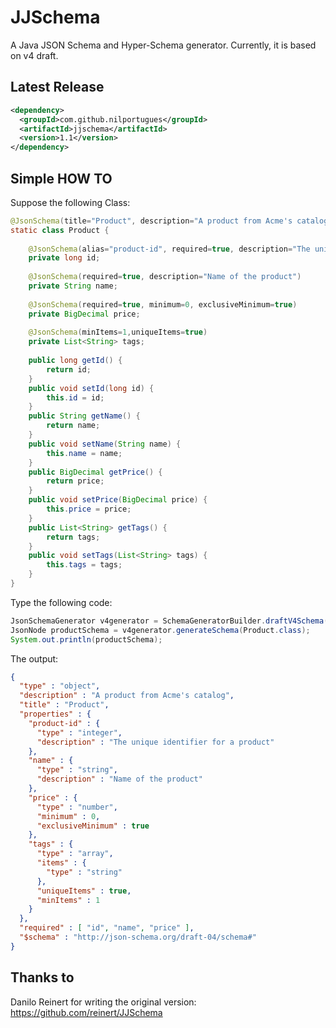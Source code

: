 JJSchema
===============

A Java JSON Schema and Hyper-Schema generator. Currently, it is based on v4 draft.

Latest Release
----------------

```xml
<dependency>
  <groupId>com.github.nilportugues</groupId>
  <artifactId>jjschema</artifactId>
  <version>1.1</version>
</dependency>
```

Simple HOW TO
----------------

Suppose the following Class:

```java
@JsonSchema(title="Product", description="A product from Acme's catalog")
static class Product {
    
	@JsonSchema(alias="product-id", required=true, description="The unique identifier for a product")
	private long id;
	
	@JsonSchema(required=true, description="Name of the product")
	private String name;
	
	@JsonSchema(required=true, minimum=0, exclusiveMinimum=true)
	private BigDecimal price;
	
	@JsonSchema(minItems=1,uniqueItems=true)
	private List<String> tags;
	
	public long getId() {
		return id;
	}
	public void setId(long id) {
		this.id = id;
	}
	public String getName() {
		return name;
	}	
	public void setName(String name) {
		this.name = name;
	}
	public BigDecimal getPrice() {
		return price;
	}
	public void setPrice(BigDecimal price) {
		this.price = price;
	}
	public List<String> getTags() {
		return tags;
	}
	public void setTags(List<String> tags) {
		this.tags = tags;
	}
}
```

Type the following code:

```java
JsonSchemaGenerator v4generator = SchemaGeneratorBuilder.draftV4Schema().build();
JsonNode productSchema = v4generator.generateSchema(Product.class);
System.out.println(productSchema);
```

The output:

```json
{
  "type" : "object",
  "description" : "A product from Acme's catalog",
  "title" : "Product",
  "properties" : {
    "product-id" : {
      "type" : "integer",
      "description" : "The unique identifier for a product"
    },
    "name" : {
      "type" : "string",
      "description" : "Name of the product"
    },
    "price" : {
      "type" : "number",
      "minimum" : 0,
      "exclusiveMinimum" : true
    },
    "tags" : {
      "type" : "array",
      "items" : {
        "type" : "string"
      },
      "uniqueItems" : true,
      "minItems" : 1
    }
  },
  "required" : [ "id", "name", "price" ],
  "$schema" : "http://json-schema.org/draft-04/schema#"
}
```

## Thanks to

Danilo Reinert for writing the original version: https://github.com/reinert/JJSchema
